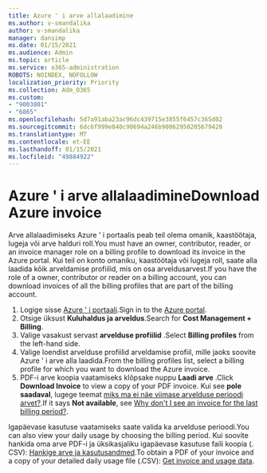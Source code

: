 ```yaml
---
title: Azure ' i arve allalaadimine
ms.author: v-smandalika
author: v-smandalika
manager: dansimp
ms.date: 01/15/2021
ms.audience: Admin
ms.topic: article
ms.service: o365-administration
ROBOTS: NOINDEX, NOFOLLOW
localization_priority: Priority
ms.collection: Adm_O365
ms.custom:
- "9003801"
- "6865"
ms.openlocfilehash: 5d7a91aba23ac96dc439715e3855f6457c365d02
ms.sourcegitcommit: 6dc6f999e840c90694a246b90062950205679420
ms.translationtype: MT
ms.contentlocale: et-EE
ms.lasthandoff: 01/15/2021
ms.locfileid: "49884922"
---
```

# <a name="download-azure-invoice"></a><span data-ttu-id="0822f-102">Azure ' i arve allalaadimine</span><span class="sxs-lookup"><span data-stu-id="0822f-102">Download Azure invoice</span></span>

<span data-ttu-id="0822f-103">Arve allalaadimiseks Azure ' i portaalis peab teil olema omanik, kaastöötaja, lugeja või arve halduri roll.</span><span class="sxs-lookup"><span data-stu-id="0822f-103">You must have an owner, contributor, reader, or an invoice manager role on a billing profile to download its invoice in the Azure portal.</span></span> <span data-ttu-id="0822f-104">Kui teil on konto omaniku, kaastöötaja või lugeja roll, saate alla laadida kõik arveldamise profiilid, mis on osa arveldusarvest.</span><span class="sxs-lookup"><span data-stu-id="0822f-104">If you have the role of a owner, contributor or reader on a billing account, you can download invoices of all the billing profiles that are part of the billing account.</span></span>

1. <span data-ttu-id="0822f-105">Logige sisse [Azure ' i portaali](https://portal.azure.com/).</span><span class="sxs-lookup"><span data-stu-id="0822f-105">Sign in to the [Azure portal](https://portal.azure.com/).</span></span>
2. <span data-ttu-id="0822f-106">Otsige üksust **Kuluhaldus ja arveldus**.</span><span class="sxs-lookup"><span data-stu-id="0822f-106">Search for **Cost Management + Billing**.</span></span>
3. <span data-ttu-id="0822f-107">Valige vasakust servast **arvelduse profiilid** .</span><span class="sxs-lookup"><span data-stu-id="0822f-107">Select **Billing profiles** from the left-hand side.</span></span>
4. <span data-ttu-id="0822f-108">Valige loendist arvelduse profiilid arveldamise profiil, mille jaoks soovite Azure ' i arve alla laadida.</span><span class="sxs-lookup"><span data-stu-id="0822f-108">From the billing profiles list, select a billing profile for which you want to download the Azure invoice.</span></span>
5. <span data-ttu-id="0822f-109">PDF-i arve koopia vaatamiseks klõpsake nuppu **Laadi arve** .</span><span class="sxs-lookup"><span data-stu-id="0822f-109">Click **Download Invoice** to view a copy of your PDF invoice.</span></span> <span data-ttu-id="0822f-110">Kui see **pole saadaval**, lugege teemat [miks ma ei näe viimase arvelduse perioodi arvet?](https://docs.microsoft.com/azure/cost-management-billing/manage/download-azure-invoice-daily-usage-date).</span><span class="sxs-lookup"><span data-stu-id="0822f-110">If it says **Not available**, see [Why don't I see an invoice for the last billing period?](https://docs.microsoft.com/azure/cost-management-billing/manage/download-azure-invoice-daily-usage-date).</span></span>

<span data-ttu-id="0822f-111">Igapäevase kasutuse vaatamiseks saate valida ka arvelduse perioodi.</span><span class="sxs-lookup"><span data-stu-id="0822f-111">You can also view your daily usage by choosing the billing period.</span></span> <span data-ttu-id="0822f-112">Kui soovite hankida oma arve PDF-i ja üksikasjaliku igapäevase kasutuse faili koopia (. CSV): [Hankige arve ja kasutusandmed](https://docs.microsoft.com/azure/cost-management-billing/manage/download-azure-invoice-daily-usage-date).</span><span class="sxs-lookup"><span data-stu-id="0822f-112">To obtain a PDF of your invoice and a copy of your detailed daily usage file (.CSV): [Get invoice and usage data](https://docs.microsoft.com/azure/cost-management-billing/manage/download-azure-invoice-daily-usage-date).</span></span>